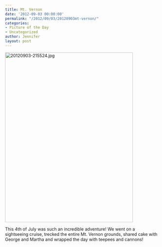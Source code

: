 ```yaml
---
title: Mt. Vernon
date: '2012-09-03 00:00:00'
permalink: "/2012/09/03/20120903mt-vernon/"
categories:
- Picture of the Day
- Uncategorized
author: Jennifer
layout: post
---
```


[<img height="560" alt="20120903-215524.jpg" width="420" class="alignnone " src="http://static.squarespace.com/static/50db6bb3e4b015296cd43789/50dfa5b1e4b0dc6320e0b5ea/50dfa5b4e4b0dc6320e0b95d/1346709324000/?format=original" />](http://static.squarespace.com/static/50db6bb3e4b015296cd43789/50dfa5b1e4b0dc6320e0b5ea/50dfa5b4e4b0dc6320e0b95d/1346709324000/?format=original)

This 4th of July was such an incredible adventure! We went on a sightseeing cruise, trecked the entire Mt. Vernon grounds, shared cake with George and Martha and wrapped the day with teepees and cannons!
